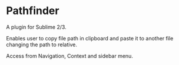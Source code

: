 # Pathfinder
A plugin for Sublime 2/3.


Enables user to copy file path in clipboard and paste it to another file changing the path to relative.

Access from Navigation, Context and sidebar menu.
